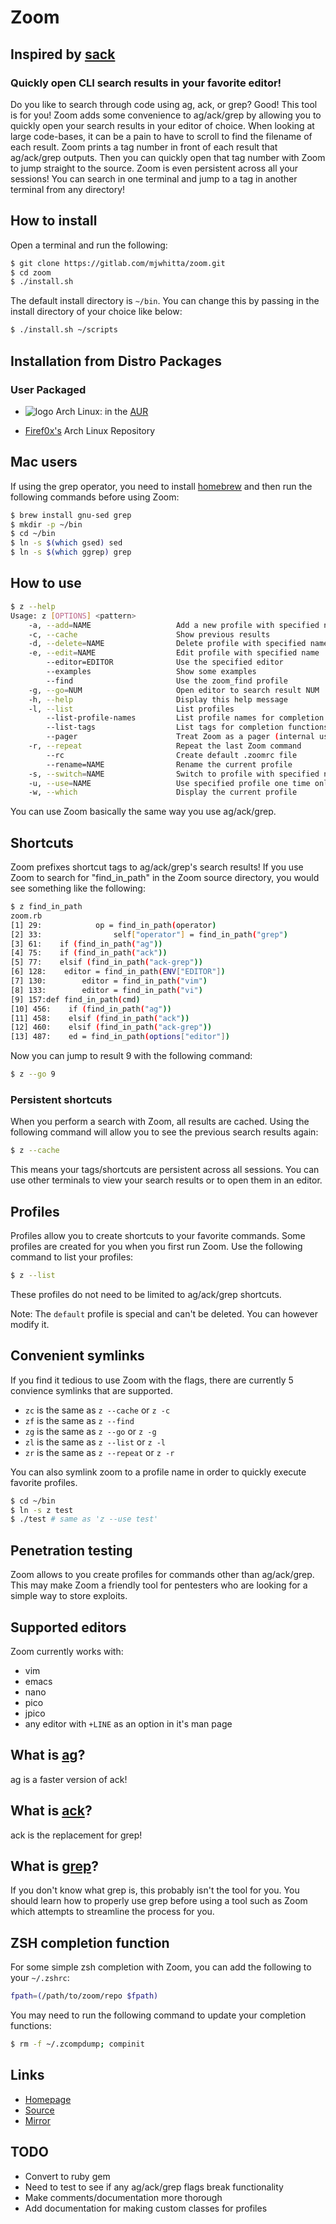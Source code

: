 # Zoom

## Inspired by [sack](https://github.com/sampson-chen/sack)

### Quickly open CLI search results in your favorite editor!

Do you like to search through code using ag, ack, or grep? Good! This
tool is for you! Zoom adds some convenience to ag/ack/grep by allowing
you to quickly open your search results in your editor of choice. When
looking at large code-bases, it can be a pain to have to scroll to
find the filename of each result. Zoom prints a tag number in front of
each result that ag/ack/grep outputs. Then you can quickly open that
tag number with Zoom to jump straight to the source. Zoom is even
persistent across all your sessions! You can search in one terminal
and jump to a tag in another terminal from any directory!

## How to install

Open a terminal and run the following:

```bash
$ git clone https://gitlab.com/mjwhitta/zoom.git
$ cd zoom
$ ./install.sh
```

The default install directory is `~/bin`. You can change this by
passing in the install directory of your choice like below:

```bash
$ ./install.sh ~/scripts
```

## Installation from Distro Packages

### User Packaged

- ![logo](http://www.monitorix.org/imgs/archlinux.png "arch logo")
   Arch Linux: in the
   [AUR](https://aur.archlinux.org/packages/zoom-git)

- [Firef0x's](http://firef0x.github.io/archrepo.html) Arch Linux
   Repository

## Mac users

If using the grep operator, you need to install
[homebrew](http://brew.sh) and then run the following commands before
using Zoom:

```bash
$ brew install gnu-sed grep
$ mkdir -p ~/bin
$ cd ~/bin
$ ln -s $(which gsed) sed
$ ln -s $(which ggrep) grep
```

## How to use

```bash
$ z --help
Usage: z [OPTIONS] <pattern>
    -a, --add=NAME                   Add a new profile with specified name
    -c, --cache                      Show previous results
    -d, --delete=NAME                Delete profile with specified name
    -e, --edit=NAME                  Edit profile with specified name
        --editor=EDITOR              Use the specified editor
        --examples                   Show some examples
        --find                       Use the zoom_find profile
    -g, --go=NUM                     Open editor to search result NUM
    -h, --help                       Display this help message
    -l, --list                       List profiles
        --list-profile-names         List profile names for completion functions
        --list-tags                  List tags for completion functions
        --pager                      Treat Zoom as a pager (internal use only)
    -r, --repeat                     Repeat the last Zoom command
        --rc                         Create default .zoomrc file
        --rename=NAME                Rename the current profile
    -s, --switch=NAME                Switch to profile with specified name
    -u, --use=NAME                   Use specified profile one time only
    -w, --which                      Display the current profile
```

You can use Zoom basically the same way you use ag/ack/grep.

## Shortcuts

Zoom prefixes shortcut tags to ag/ack/grep's search results! If you
use Zoom to search for "find_in_path" in the Zoom source directory,
you would see something like the following:

```bash
$ z find_in_path
zoom.rb
[1] 29:            op = find_in_path(operator)
[2] 33:                self["operator"] = find_in_path("grep")
[3] 61:    if (find_in_path("ag"))
[4] 75:    if (find_in_path("ack"))
[5] 77:    elsif (find_in_path("ack-grep"))
[6] 128:    editor = find_in_path(ENV["EDITOR"])
[7] 130:        editor = find_in_path("vim")
[8] 133:        editor = find_in_path("vi")
[9] 157:def find_in_path(cmd)
[10] 456:    if (find_in_path("ag"))
[11] 458:    elsif (find_in_path("ack"))
[12] 460:    elsif (find_in_path("ack-grep"))
[13] 487:    ed = find_in_path(options["editor"])
```

Now you can jump to result 9 with the following command:

```bash
$ z --go 9
```

### Persistent shortcuts

When you perform a search with Zoom, all results are cached. Using the
following command will allow you to see the previous search results
again:

```bash
$ z --cache
```

This means your tags/shortcuts are persistent across all sessions. You
can use other terminals to view your search results or to open them in
an editor.

## Profiles

Profiles allow you to create shortcuts to your favorite commands. Some
profiles are created for you when you first run Zoom. Use the
following command to list your profiles:

```bash
$ z --list
```

These profiles do not need to be limited to ag/ack/grep shortcuts.

Note: The `default` profile is special and can't be deleted. You can
however modify it.

## Convenient symlinks

If you find it tedious to use Zoom with the flags, there are currently
5 convience symlinks that are supported.

- `zc` is the same as `z --cache` or `z -c`
- `zf` is the same as `z --find`
- `zg` is the same as `z --go` or `z -g`
- `zl` is the same as `z --list` or `z -l`
- `zr` is the same as `z --repeat` or `z -r`

You can also symlink zoom to a profile name in order to quickly
execute favorite profiles.

```bash
$ cd ~/bin
$ ln -s z test
$ ./test # same as 'z --use test'
```

## Penetration testing

Zoom allows to you create profiles for commands other than
ag/ack/grep. This may make Zoom a friendly tool for pentesters who are
looking for a simple way to store exploits.

## Supported editors

Zoom currently works with:

- vim
- emacs
- nano
- pico
- jpico
- any editor with `+LINE` as an option in it's man page

## What is [ag](https://github.com/ggreer/the_silver_searcher)?

ag is a faster version of ack!

## What is [ack](http://betterthangrep.com)?

ack is the replacement for grep!

## What is [grep](http://en.wikipedia.org/wiki/Grep)?

If you don't know what grep is, this probably isn't the tool for you.
You should learn how to properly use grep before using a tool such as
Zoom which attempts to streamline the process for you.

## ZSH completion function

For some simple zsh completion with Zoom, you can add the following to
your `~/.zshrc`:

```bash
fpath=(/path/to/zoom/repo $fpath)
```

You may need to run the following command to update your completion
functions:

```bash
$ rm -f ~/.zcompdump; compinit
```

## Links

- [Homepage](http://mjwhitta.github.io/zoom)
- [Source](https://gitlab.com/mjwhitta/zoom)
- [Mirror](https://github.com/mjwhitta/zoom)

## TODO

- Convert to ruby gem
- Need to test to see if any ag/ack/grep flags break functionality
- Make comments/documentation more thorough
- Add documentation for making custom classes for profiles
